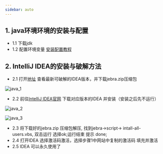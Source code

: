 ```yaml
---
sidebar: auto
---
```


## 1. java环境环境的安装与配置
+ 1.1 下载jdk
+ 1.2 配置环境变量
[安装配置教程](https://blog.csdn.net/qq_50454266/article/details/119352105)

## 2. IntelliJ IDEA的安装与破解方法
+ 2.1 打开[地址](https://hardbin.com/ipfs/bafybeia4nrbuvpfd6k7lkorzgjw3t6totaoko7gmvq5pyuhl2eloxnfiri/) 查看最新可破解的IDEA版本，并下载jebra.zip压缩包

![java_1](/images/java/java_1.png)

+ 2.2 前往[IntelliJ IDEA官网](https://www.jetbrains.com/idea/download/?section=windows) 下载对应版本的IDEA 并安装（安装之后先不运行）

![java_2](/images/java/java_2.png)

![java_3](/images/java/java_3.png)

+ 2.3 将下载好的jebra.zip 压缩包解压, 找到jebra->script-> intall-all-users.vbs, 双击运行 选择ok;运行结束 提示 done;
+ 2.4 打开IDEA 选择激活码激活，选择步骤1中网站中复制的激活码 填充并激活
+ 2.5 IDEA 可以永久使用了
